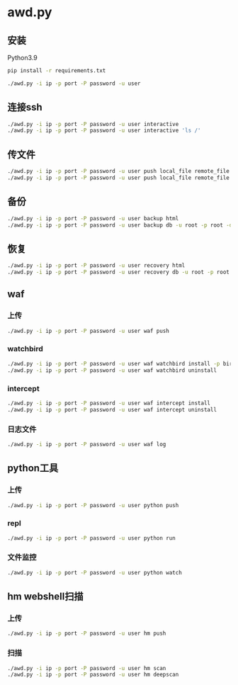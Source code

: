 # awd.py
## 安装

Python3.9

```sh
pip install -r requirements.txt
```


```sh
./awd.py -i ip -p port -P password -u user
```

## 连接ssh

```sh
./awd.py -i ip -p port -P password -u user interactive
./awd.py -i ip -p port -P password -u user interactive 'ls /'
```

## 传文件

```sh
./awd.py -i ip -p port -P password -u user push local_file remote_file
./awd.py -i ip -p port -P password -u user push local_file remote_file
```

## 备份

```sh
./awd.py -i ip -p port -P password -u user backup html
./awd.py -i ip -p port -P password -u user backup db -u root -p root -d ctf
```

## 恢复

```sh
./awd.py -i ip -p port -P password -u user recovery html
./awd.py -i ip -p port -P password -u user recovery db -u root -p root -d ctf
```

## waf

### 上传

```sh
./awd.py -i ip -p port -P password -u user waf push
```

### watchbird

```sh
./awd.py -i ip -p port -P password -u user waf watchbird install -p birdwatch
./awd.py -i ip -p port -P password -u user waf watchbird uninstall
```

### intercept

```sh
./awd.py -i ip -p port -P password -u user waf intercept install
./awd.py -i ip -p port -P password -u user waf intercept uninstall
```

### 日志文件

```sh
./awd.py -i ip -p port -P password -u user waf log
```


## python工具

### 上传

```sh
./awd.py -i ip -p port -P password -u user python push
```

### repl

```sh
./awd.py -i ip -p port -P password -u user python run
```

### 文件监控

```sh
./awd.py -i ip -p port -P password -u user python watch
```

## hm webshell扫描

### 上传

```sh
./awd.py -i ip -p port -P password -u user hm push
```

### 扫描

```sh
./awd.py -i ip -p port -P password -u user hm scan
./awd.py -i ip -p port -P password -u user hm deepscan
```
